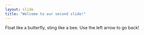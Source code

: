 ```yaml
---
layout: slide
title: "Welcome to our second slide!"
---
```

Float like a butterfly, sting like a bee.
Use the left arrow to go back!
